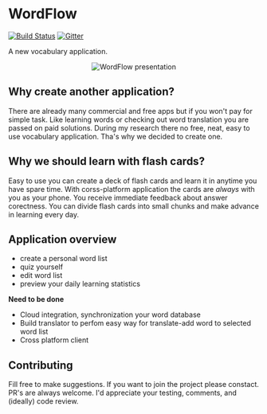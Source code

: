 # WordFlow
[![Build Status](https://travis-ci.org/damaxi/wordflow.svg?branch=master)](https://travis-ci.org/damaxi/wordflow)
[![Gitter](https://img.shields.io/badge/chat-online-brightgreen.svg)](https://gitter.im/WordFlowDict/Lobby?utm_source=share-link&utm_medium=link&utm_campaign=share-link)

A new vocabulary application.

<p align="center">
  <img src="https://raw.githubusercontent.com/damaxi/wordflow/master/screenshot.gif" alt="WordFlow presentation"/>
</p>

## Why create another application?

There are already many commercial and free apps but if you won't pay for simple task. Like learning words or checking out word translation you are passed on paid solutions. During my research there no free, neat, easy to use vocabulary application. Tha's why we decided to create one.

## Why we should learn with flash cards?

Easy to use you can create a deck of flash cards and learn it in anytime you have spare time. With corss-platform application the cards are *always* with you as your phone. You receive immediate feedback about answer corectness. You can divide flash cards into small chunks and make advance in learning every day.

## Application overview

* create a personal word list
* quiz yourself
* edit word list
* preview your daily learning statistics

**Need to be done**
* Cloud integration, synchronization your word database
* Build translator to perfom easy way for translate-add word to selected word list
* Cross platform client

## Contributing
Fill free to make suggestions. If you want to join the project please constact. PR's are always welcome. I'd appreciate your testing, comments, and (ideally) code review.
